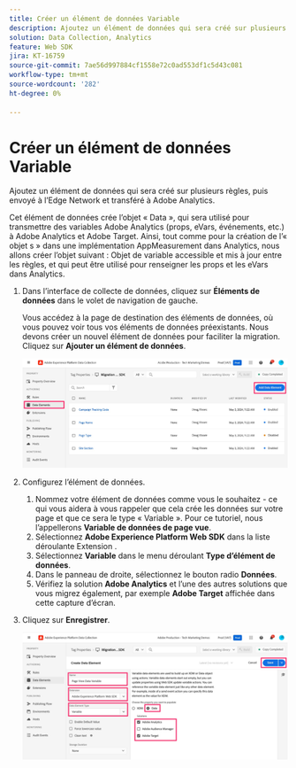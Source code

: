 ```yaml
---
title: Créer un élément de données Variable
description: Ajoutez un élément de données qui sera créé sur plusieurs règles, puis envoyé à l’Edge Network et transféré à Adobe Analytics
solution: Data Collection, Analytics
feature: Web SDK
jira: KT-16759
source-git-commit: 7ae56d997884cf1558e72c0ad553df1c5d43c081
workflow-type: tm+mt
source-wordcount: '282'
ht-degree: 0%

---
```



# Créer un élément de données Variable

Ajoutez un élément de données qui sera créé sur plusieurs règles, puis envoyé à l’Edge Network et transféré à Adobe Analytics.

Cet élément de données crée l’objet « Data », qui sera utilisé pour transmettre des variables Adobe Analytics (props, eVars, événements, etc.) à Adobe Analytics et Adobe Target. Ainsi, tout comme pour la création de l’« objet s » dans une implémentation AppMeasurement dans Analytics, nous allons créer l’objet suivant : Objet de variable accessible et mis à jour entre les règles, et qui peut être utilisé pour renseigner les props et les eVars dans Analytics.

1. Dans l’interface de collecte de données, cliquez sur **Éléments de données** dans le volet de navigation de gauche.

   Vous accédez à la page de destination des éléments de données, où vous pouvez voir tous vos éléments de données préexistants. Nous devons créer un nouvel élément de données pour faciliter la migration. Cliquez sur **Ajouter un élément de données**.

   ![Ajouter un élément de données](assets/add-new-data-alement.jpg)

1. Configurez l’élément de données.
   1. Nommez votre élément de données comme vous le souhaitez - ce qui vous aidera à vous rappeler que cela crée les données sur votre page et que ce sera le type « Variable ». Pour ce tutoriel, nous l’appellerons **Variable de données de page vue**.
   1. Sélectionnez **Adobe Experience Platform Web SDK** dans la liste déroulante Extension .
   1. Sélectionnez **Variable** dans le menu déroulant **Type d’élément de données**.
   1. Dans le panneau de droite, sélectionnez le bouton radio **Données**.
   1. Vérifiez la solution **Adobe Analytics** et l’une des autres solutions que vous migrez également, par exemple **Adobe Target** affichée dans cette capture d’écran.
1. Cliquez sur **Enregistrer**.

   ![Configurer l’élément de données de variable](assets/configure-variable-data-element.jpg)
